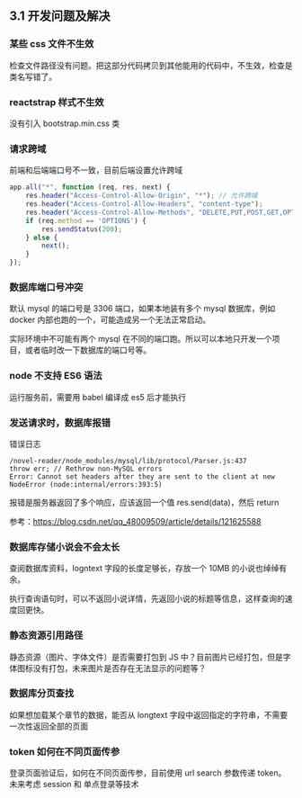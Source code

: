 ## 3.1 开发问题及解决

### 某些 css 文件不生效

检查文件路径没有问题。把这部分代码拷贝到其他能用的代码中，不生效，检查是类名写错了。

### reactstrap 样式不生效

没有引入 bootstrap.min.css 类

### 请求跨域

前端和后端端口号不一致，目前后端设置允许跨域

~~~js
app.all("*", function (req, res, next) {
	res.header("Access-Control-Allow-Origin", "*"); // 允许跨域
	res.header("Access-Control-Allow-Headers", "content-type");
	res.header("Access-Control-Allow-Methods", "DELETE,PUT,POST,GET,OPTIONS");
	if (req.method == 'OPTIONS') {
		res.sendStatus(200);
	} else {
		next();
	}
});
~~~

### 数据库端口号冲突

默认 mysql 的端口号是 3306 端口，如果本地装有多个 mysql 数据库，例如 docker 内部也跑的一个，可能造成另一个无法正常启动。

实际环境中不可能有两个 mysql 在不同的端口跑。所以可以本地只开发一个项目，或者临时改一下数据库的端口号等。

### node 不支持 ES6 语法

运行服务前，需要用 babel 编译成 es5 后才能执行

### 发送请求时，数据库报错

错误日志
```
/novel-reader/node_modules/mysql/lib/protocol/Parser.js:437
throw err; // Rethrow non-MySQL errors
Error: Cannot set headers after they are sent to the client at new NodeError (node:internal/errors:393:5)
```
报错是服务器返回了多个响应，应该返回一个值 res.send(data)，然后 return

参考：https://blog.csdn.net/qq_48009509/article/details/121625588

### 数据库存储小说会不会太长

查阅数据库资料，logntext 字段的长度足够长，存放一个 10MB 的小说也绰绰有余。

执行查询语句时，可以不返回小说详情，先返回小说的标题等信息，这样查询的速度回更快。

### 静态资源引用路径

静态资源（图片、字体文件）是否需要打包到 JS 中？目前图片已经打包，但是字体图标没有打包，未来图片是否存在无法显示的问题等？

### 数据库分页查找

如果想加载某个章节的数据，能否从 longtext 字段中返回指定的字符串，不需要一次性返回全部的页面

### token 如何在不同页面传参

登录页面验证后，如何在不同页面传参，目前使用 url search 参数传递 token。未来考虑 session 和 单点登录等技术

